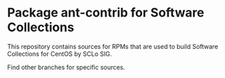 # Package ant-contrib for Software Collections

This repository contains sources for RPMs that are used
to build Software Collections for CentOS by SCLo SIG.

Find other branches for specific sources.

